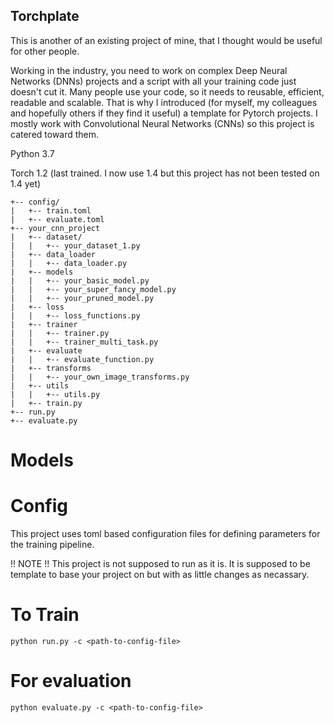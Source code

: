 ## Torchplate

This is another of an existing project of mine, that I thought would be useful for other people.

Working in the industry, you need to work on complex Deep Neural Networks (DNNs) projects and a script with all your training code just doesn't cut it. Many people use your code, so it needs to reusable, efficient, readable and scalable.
That is why I introduced (for myself, my colleagues and hopefully others if they find it useful) a template for Pytorch projects. I mostly work with Convolutional Neural Networks (CNNs) so this project is catered toward them.

Python 3.7

Torch 1.2 (last trained. I now use 1.4 but this project has not been tested on 1.4 yet)

```
+-- config/
|   +-- train.toml
|   +-- evaluate.toml
+-- your_cnn_project
|   +-- dataset/
|   |   +-- your_dataset_1.py
|   +-- data_loader
|   |   +-- data_loader.py
|   +-- models
|   |   +-- your_basic_model.py
|   |   +-- your_super_fancy_model.py
|   |   +-- your_pruned_model.py
|   +-- loss
|   |   +-- loss_functions.py
|   +-- trainer
|   |   +-- trainer.py
|   |   +-- trainer_multi_task.py
|   +-- evaluate
|   |   +-- evaluate_function.py
|   +-- transforms
|   |   +-- your_own_image_transforms.py
|   +-- utils
|   |   +-- utils.py
|   +-- train.py
+-- run.py
+-- evaluate.py
```

# Models

# Config

This project uses toml based configuration files for defining parameters for the training pipeline.

!! NOTE !! This project is not supposed to run as it is. It is supposed to be template to base your project on but with as little changes as necassary.

# To Train
```
python run.py -c <path-to-config-file>
```

# For evaluation
```
python evaluate.py -c <path-to-config-file>
```
